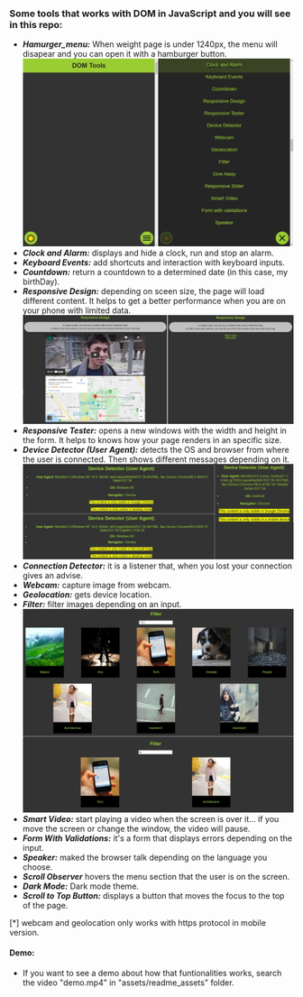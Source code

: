 ### Some tools that works with DOM in JavaScript and you will see in this repo:
* ***Hamurger_menu:*** When weight page is under 1240px, the menu will disapear and you can open it with a hamburger button.  
![Hamburger Menu img](./assets/readme_assets/hamburger_menu.jpg)
* ***Clock and Alarm:*** displays and hide a clock, run and stop an alarm.
* ***Keyboard Events:*** add shortcuts and interaction with keyboard inputs.
* ***Countdown:*** return a countdown to a determined date (in this case, my birthDay).
* ***Responsive Design:*** depending on sceen size, the page will load different content. It helps to get a better performance when you are on your phone with limited data.
![Responsive Design img](./assets/readme_assets/responsive_design.jpg)
* ***Responsive Tester:*** opens a new windows with the width and height in the form. It helps to knows how your page renders in an specific size.
* ***Device Detector (User Agent):*** detects the OS and browser from where the user is connected. Then shows different messages depending on it. 
![Responsive Design img](./assets/readme_assets/device_detector.jpg)
* ***Connection Detector:*** it is a listener that, when you lost your connection gives an advise.  
* ***Webcam:*** capture image from webcam.
* ***Geolocation:*** gets device location.
* ***Filter:*** filter images depending on an input.
![Responsive Design img](./assets/readme_assets/filter.jpg)
* ***Smart Video:*** start playing a video when the screen is over it... if you move the screen or change the window, the video will pause.
* ***Form With Validations:*** it's a form that displays errors depending on the input.
* ***Speaker:*** maked the browser talk depending on the language you choose.
* ***Scroll Observer*** hovers the menu section that the user is on the screen.
* ***Dark Mode:*** Dark mode theme.
* ***Scroll to Top Button:*** displays a button that moves the focus to the top of the page. 

[*] webcam and geolocation only works with https protocol in mobile version.


#### Demo:
* If you want to see a demo about how that funtionalities works, search the video "demo.mp4" in "assets/readme_assets" folder.